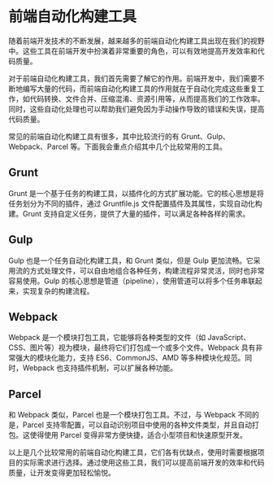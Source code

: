 # 前端自动化构建工具

随着前端开发技术的不断发展，越来越多的前端自动化构建工具出现在我们的视野中。这些工具在前端开发中扮演着非常重要的角色，可以有效地提高开发效率和代码质量。

对于前端自动化构建工具，我们首先需要了解它的作用。前端开发中，我们需要不断地编写大量的代码，而前端自动化构建工具的作用就在于自动化完成这些重复工作，如代码转换、文件合并、压缩混淆、资源引用等，从而提高我们的工作效率。同时，这些自动化处理也可以帮助我们避免因为手动操作导致的错误和失误，提高代码质量。

常见的前端自动化构建工具有很多，其中比较流行的有 Grunt、Gulp、Webpack、Parcel 等。下面我会重点介绍其中几个比较常用的工具。

## Grunt

Grunt 是一个基于任务的构建工具，以插件化的方式扩展功能。它的核心思想是将任务划分为不同的插件，通过 Gruntfile.js 文件配置插件及其属性，实现自动化构建。Grunt 支持自定义任务，提供了大量的插件，可以满足各种各样的需求。

## Gulp

Gulp 也是一个任务自动化构建工具，和 Grunt 类似，但是 Gulp 更加流畅。它采用流的方式处理文件，可以自由地组合各种任务，构建流程非常灵活，同时也非常容易使用。Gulp 的核心思想是管道（pipeline），使用管道可以将多个任务串联起来，实现复杂的构建流程。

## Webpack

Webpack 是一个模块打包工具，它能够将各种类型的文件（如 JavaScript、CSS、图片等）视为模块，最终将它们打包成一个或多个文件。Webpack 具有非常强大的模块化能力，支持 ES6、CommonJS、AMD 等多种模块化规范。同时，Webpack 也支持插件机制，可以扩展各种功能。

## Parcel

和 Webpack 类似，Parcel 也是一个模块打包工具。不过，与 Webpack 不同的是，Parcel 支持零配置，可以自动识别项目中使用的各种文件类型，并且自动打包。这使得使用 Parcel 变得非常方便快捷，适合小型项目和快速原型开发。

以上是几个比较常用的前端自动化构建工具，它们各有优缺点，使用时需要根据项目的实际需求进行选择。通过使用这些工具，我们可以提高前端开发的效率和代码质量，让开发变得更加轻松愉悦。